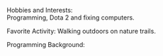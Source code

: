 Hobbies and Interests:  
	Programming, Dota 2 and fixing computers.

Favorite Activity:
	Walking outdoors on nature trails.

Programming Background:
